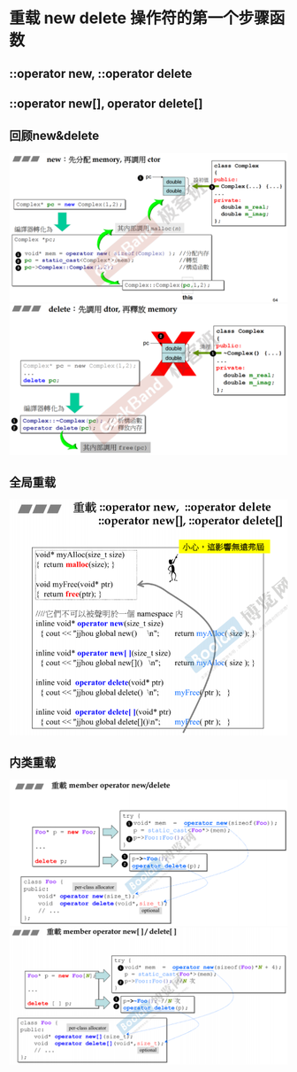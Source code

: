 # 重载 new delete 操作符的第一个步骤函数
## ::operator new, ::operator delete
## ::operator new[], operator delete[]
## 回顾new&delete
![new](images/4.new.png)
![delete](images/5.delete.png)
## 全局重载
![全局重载new&delete](images/6.全局重载new_delete.png)
## 内类重载
![类内重载new&delete](images/7.类内重载new&delete.png)
![内类重载new[]&delete[]](images/8.内类重载new[]&delete[].png)
